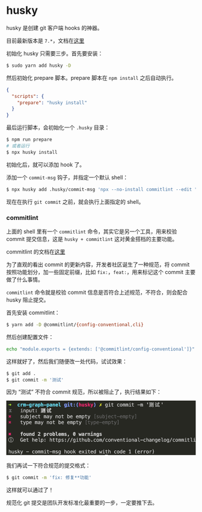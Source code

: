 # husky

husky 是创建 git 客户端 hooks 的神器。

目前最新版本是 `7.*`，文档在[这里](https://typicode.github.io/husky/#/)

初始化 husky 只需要三步。首先要安装：

```sh
$ sudo yarn add husky -D
```

然后初始化 prepare 脚本。prepare 脚本在 `npm install` 之后自动执行。

```json
{
  "scripts": {
    "prepare": "husky install"
  }
}
```

最后运行脚本，会初始化一个 `.husky` 目录：

```sh
$ npm run prepare
# 或者运行
$ npx husky install
```

初始化后，就可以添加 hook 了。

添加一个 `commit-msg` 钩子，并指定一个默认 shell：

```sh
$ npx husky add .husky/commit-msg 'npx --no-install commitlint --edit "$1"'
```

现在在执行 `git commit` 之前，就会执行上面指定的 shell。

### commitlint

上面的 shell 里有一个 `commitlint` 命令，其实它是另一个工具，用来校验 commit 提交信息，这是 `husky + commitlint` 这对黄金搭档的主要功能。

commitlint 的文档在[这里](https://github.com/conventional-changelog/commitlint/#what-is-commitlint)

为了直观的看出 commit 的更新内容，开发者社区诞生了一种规范，将 commit 按照功能划分，加一些固定前缀，比如 `fix:`，`feat:`，用来标记这个 commit 主要做了什么事情。

`commitlint` 命令就是校验 commit 信息是否符合上述规范，不符合，则会配合 husky 阻止提交。

首先安装 commitlint：

```sh
$ yarn add -D @commitlint/{config-conventional,cli}
```

然后创建配置文件：

```sh
echo "module.exports = {extends: ['@commitlint/config-conventional']}" > commitlint.config.js
```

这样就好了，然后我们随便改一处代码，试试效果：

```sh
$ git add .
$ git commit -m '测试'
```

因为 “测试” 不符合 commit 规范，所以被阻止了，执行结果如下：

![WX20210922](../image/WX20210922-144352.png)

我们再试一下符合规范的提交格式：

```sh
$ git commit -m 'fix: 修复**功能'
```

这样就可以通过了！

规范化 git 提交是团队开发标准化最重要的一步，一定要推下去。
